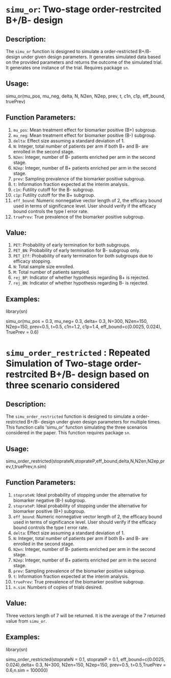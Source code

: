# `simu_or`: Two-stage order-restrcited B+/B- design

## Description:

The `simu_or` function is designed to simulate a order-restricted B+/B- design under given design parameters. It generates simulated data based on the provided parameters and returns the outcome of the simulated trial. It generates one instance of the trial. Requires package `sn`.

## Usage:

simu_or(mu_pos, mu_neg, delta, N, N2en, N2ep, prev, t, c1n, c1p, eff_bound, truePrev)

## Function Parameters:

1. `mu_pos`: Mean treatment effect for biomarker positive (B+) subgroup.
2. `mu_neg`: Mean treatment effect for biomarker positive (B-) subgroup.
3. `delta`: Effect size assuming a standard deviation of 1.
4. `N`: Integer, total number of patients per arm if both B+ and B- are enrolled in the second stage.
5. `N2en`: Integer, number of B- patients enriched per arm in the second stage.
6. `N2ep`: Integer, number of B+ patients enriched per arm in the second stage.
7. `prev`: Sampling prevalence of the biomarker positive subgroup.
8. `t`: Information fraction expected at the interim analysis.
9. `c1n`: Futility cutoff for the B- subgroup.
10. `c1p`: Futility cutoff for the B+ subgroup.
11. `eff_bound`: Numeric nonnegative vector length of 2, the efficacy bound used in terms of significance level. User should verify if the efficacy bound controls the type I error rate.
12. `truePrev`: True prevalence of the biomarker positive subgroup.

## Value:

1. `PET`: Probability of early termination for both subgroups.
2. `PET_BN`: Probability of early termination for B- subgroup only.
3. `PET_Eff`: Probability of early termination for both subgroups due to efficacy stopping.
4. `N`: Total sample size enrolled.
5. `M`: Total number of patients sampled.
6. `rej_BP`: Indicator of whether hypothesis regarding B+ is rejected.
7. `rej_BN`: Indicator of whether hypothesis regarding B- is rejected.

## Examples:
library(sn)

simu_or(mu_pos = 0.3, mu_neg= 0.3, delta= 0.3, N=300, N2en=150, N2ep=150, prev=0.5, t=0.5, c1n=1.2, c1p=1.4, eff_bound=c(0.0025, 0.024), TruePrev = 0.6)






# `simu_order_restricted` : Repeated Simulation of Two-stage order-restrcited B+/B- design based on three scenario considered

## Description:

The `simu_order_restricted` function is designed to simulate a order-restricted B+/B- design under given design parameters for multiple times. This function calls 'simu_or' function simulating the three scenarios considered in the paper. This function requires package `sn`.

## Usage:

simu_order_restricted(stoprateN,stoprateP,eff_bound,delta,N,N2en,N2ep,prev,t,truePrev,n.sim)

## Function Parameters:

1. `stoprateN`: Ideal probability of stopping under the alternative for biomarker negative (B-) subgroup.
2. `stoprateP`: Ideal probability of stopping under the alternative for biomarker positive (B+) subgroup.
3. `eff_bound`: Numeric nonnegative vector length of 2, the efficacy bound used in terms of significance level. User should verify if the efficacy bound controls the type I error rate.
4. `delta`: Effect size assuming a standard deviation of 1.
5. `N`: Integer, total number of patients per arm if both B+ and B- are enrolled in the second stage.
6. `N2en`: Integer, number of B- patients enriched per arm in the second stage.
7. `N2ep`: Integer, number of B+ patients enriched per arm in the second stage.
8. `prev`: Sampling prevalence of the biomarker positive subgroup.
9. `t`: Information fraction expected at the interim analysis.
10. `truePrev`: True prevalence of the biomarker positive subgroup.
11. `n.sim`: Numbers of copies of trials desired. 

## Value:

Three vectors length of 7 will be returned. It is the average of the 7 returned value from `simu_or`. 

## Examples:
library(sn)

simu_order_restricted(stoprateN = 0.1, stoprateP = 0.1, eff_bound=c(0.0025, 0.024),delta= 0.3, N=300, N2en=150, N2ep=150, prev=0.5, t=0.5,TruePrev = 0.6,n.sim = 100000)
